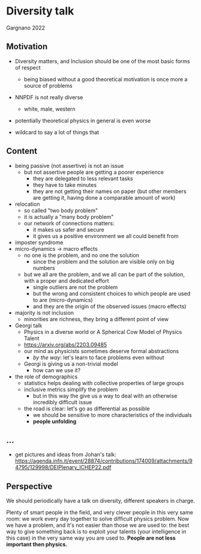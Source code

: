 # Diversity talk

Gargnano 2022

## Motivation

- Diversity matters, and Inclusion should be one of the most basic forms of
  respect

  - being biased without a good theoretical motivation is once more a source of
    problems

- NNPDF is not really diverse
  - white, male, western
- potentially theoretical physics in general is even worse

- wildcard to say a lot of things that

## Content

- being passive (not assertive) is not an issue
  - but not assertive people are getting a poorer experience
    - they are delegated to less relevant tasks
    - they have to take minutes
    - they are not getting their names on paper (but other members are getting
      it, having done a comparable amount of work)
- relocation
  - so called "two body problem"
  - it is actually a "many body problem"
  - our network of connections matters:
    - it makes us safer and secure
    - it gives us a positive environment we all could benefit from
- imposter syndrome
- micro-dynamics -> macro effects
  - no one is the problem, and no one the solution
    - since the problem and the solution are visible only on big numbers
  - but we all are the problem, and we all can be part of the solution, with a
    proper and dedicated effort
    - single outliers are not the problem
    - but the wrong and consistent choices to which people are used to are
      (micro-dynamics)
    - and they are the origin of the observed issues (macro effects)
- majority is not inclusion
  - minorities are richness, they bring a different point of view
- Georgi talk
  - Physics in a diverse world or A Spherical Cow Model of Physics Talent
  - https://arxiv.org/abs/2203.09485
  - our mind as physicists sometimes deserve formal abstractions
    - _by the way_: let's learn to face problems even without
  - Georgi is giving us a non-trivial model
    - how can we use it?
- the role of demographics
  - statistics helps dealing with collective properties of large groups
  - inclusive metrics simplify the problem
    - but in this way the give us a way to deal with an otherwise incredibly
      difficult issue
  - the road is clear: let's go as differential as possible
    - we should be sensitive to more characteristics of the individuals
    - **people unfolding**

## ...

- get pictures and ideas from Johan's talk:
  https://agenda.infn.it/event/28874/contributions/174009/attachments/94795/129998/DEIPlenary_ICHEP22.pdf

## Perspective

We should periodically have a talk on diversity, different speakers in charge.

Plenty of smart people in the field, and very clever people in this very same
room: we work every day together to solve difficult physics problem.
Now we have a problem, and it's not easier than those we are used to: the best
way to give something back is to exploit your talents (your intelligence in this
case) in the very same way you are used to.
**People are not less important then physics.**
